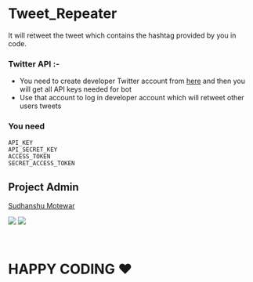 # Tweet_Repeater

It will retweet the tweet which contains the hashtag provided by you in code.

### Twitter API :-
- You need to create developer Twitter account from [here](https://developer.twitter.com/en/portal/dashboard) and then you will get all API keys needed for bot
- Use that account to log in developer account which will retweet other users tweets

### You need
```
API_KEY
API_SECRET_KEY
ACCESS_TOKEN
SECRET_ACCESS_TOKEN
```

## Project Admin
<p>
    <a href="https://www.linkedin.com/in/sudhanshu-motewar/">Sudhanshu Motewar</a>
</p>
<p>
  <img src="https://img.shields.io/badge/SudhanshuMotewar%20-%230077B5.svg?&style=for-the-badge&logo=linkedin&logoColor=white"/>
  <img src="https://img.shields.io/badge/sudhanshu.motewar%20-%23E4405F.svg?&style=for-the-badge&logo=Instagram&logoColor=white"/>                                                                                     
</p>

<br />

# HAPPY CODING ❤️
